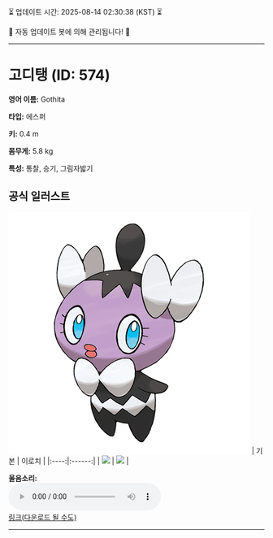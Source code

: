
⏳ 업데이트 시간: 2025-08-14 02:30:38 (KST) ⏳

🤖 자동 업데이트 봇에 의해 관리됩니다! 🤖

---

# 고디탱 (ID: 574)
**영어 이름:** Gothita

**타입:** 에스퍼

**키:** 0.4 m

**몸무게:** 5.8 kg

**특성:** 통찰, 승기, 그림자밟기

## 공식 일러스트
![](https://raw.githubusercontent.com/PokeAPI/sprites/master/sprites/pokemon/other/official-artwork/574.png)
| 기본 | 이로치 |
|:----:|:------:|
| <img src="http://play.pokemonshowdown.com/sprites/ani/gothita.gif" width="200"> | <img src="http://play.pokemonshowdown.com/sprites/ani-shiny/gothita.gif" width="200"> |

**울음소리:**<br><audio controls src="https://raw.githubusercontent.com/PokeAPI/cries/main/cries/pokemon/latest/574.ogg"></audio><br> [링크(다운로드 될 수도)](https://raw.githubusercontent.com/PokeAPI/cries/main/cries/pokemon/latest/574.ogg)


---
